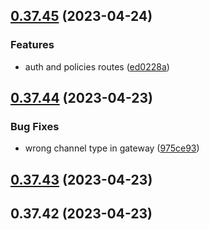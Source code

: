 ## [0.37.45](https://github.com/spacebarchat/spacebar-api-types/compare/0.37.44...0.37.45) (2023-04-24)


### Features

* auth and policies routes ([ed0228a](https://github.com/spacebarchat/spacebar-api-types/commit/ed0228a921a807a77988d97c8e248c023b2758dd))



## [0.37.44](https://github.com/spacebarchat/spacebar-api-types/compare/0.37.43...0.37.44) (2023-04-23)


### Bug Fixes

* wrong channel type in gateway ([975ce93](https://github.com/spacebarchat/spacebar-api-types/commit/975ce93d67d17025f02d91b0301d43393ae1b779))



## [0.37.43](https://github.com/spacebarchat/spacebar-api-types/compare/0.37.42...0.37.43) (2023-04-23)



## 0.37.42 (2023-04-23)



